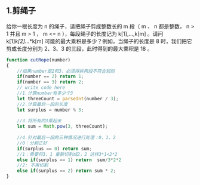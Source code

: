 ## 1.剪绳子

给你一根长度为 n 的绳子，请把绳子剪成整数长的 m 段（ m 、 n 都是整数， n > 1 并且 m > 1 ， m <= n ），每段绳子的长度记为 k[1],...,k[m] 。请问 k[1]*k[2]*...*k[m] 可能的最大乘积是多少？例如，当绳子的长度是 8 时，我们把它剪成长度分别为 2、3、3 的三段，此时得到的最大乘积是 18 。

``` javascript
function cutRope(number)
{
    //如果number是2和3，必须得拆两段不符合规则
    if(number == 2) return 1;
    if(number == 3) return 2;
    // write code here
    //1.计算number有多少个3
    let threeCount = parseInt(number / 3);
    //2.计算最后一段的长度
    let surplus = number % 3;
    
    //3.将所有的3乘起来
    let sum = Math.pow(3, threeCount);
    
    //4.针对最后一段的三种情况进行处理：0，1，2
    //0：分割正好
    if(surplus == 0) return sum;
    //1：需要将3，1 重新切割成2，2 这样3*1<2*2
    else if(surplus == 1) return  sum/3*2*2
    //2: 不用切割
    else if(surplus == 2) return sum * 2;
}
```

